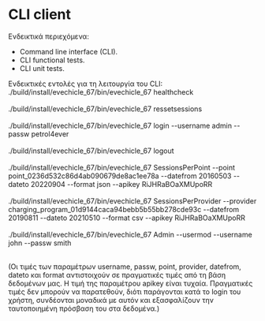 # CLI client

Ενδεικτικά περιεχόμενα:

- Command line interface (CLI).
- CLI functional tests.
- CLI unit tests.

Ενδεικτικές εντολές για τη λειτουργία του CLI:<br>
./build/install/evechicle_67/bin/evechicle_67 healthcheck<br><br>
./build/install/evechicle_67/bin/evechicle_67 ressetsessions<br><br>
./build/install/evechicle_67/bin/evechicle_67 login --username admin --passw petrol4ever<br><br>
./build/install/evechicle_67/bin/evechicle_67 logout<br><br>
./build/install/evechicle_67/bin/evechicle_67 SessionsPerPoint --point  point_0236d532c86d4ab090679de8ac1ee78a --datefrom 20160503 --dateto 20220904 --format json --apikey RiJHRaBOaXMUpoRR <br><br>
./build/install/evechicle_67/bin/evechicle_67 SessionsPerProvider --provider charging_program_01d9144caca94bebb5b55bb278cde93c --datefrom 20190811 --dateto 20210510 --format csv --apikey RiJHRaBOaXMUpoRR<br><br>
./build/install/evechicle_67/bin/evechicle_67 Admin --usermod --username john --passw smith<br><br>

(Οι τιμές των παραμέτρων username, passw, point, provider, datefrom, dateto και format αντιστοιχούν σε πραγματικές τιμές από τη βάση δεδομένων μας. 
Η τιμή της παραμέτρου apikey είναι τυχαία. Πραγματικές τιμές δεν μπορούν να παρατεθούν, διότι παράγονται κατά το login του χρήστη, συνδέονται μοναδικά 
με αυτόν και εξασφαλίζουν την ταυτοποιημένη πρόσβαση του στα δεδομένα.)
